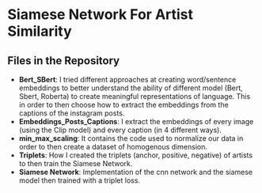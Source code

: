 # Siamese Network For Artist Similarity

## Files in the Repository
- **Bert_SBert**: I tried different approaches at creating word/sentence embeddings to better understand the ability of different model (Bert, Sbert, Roberta) to create meaningful representations of language. This in order to then choose how to extract the embeddings from the captions of the instagram posts.
- **Embeddings_Posts_Captions**: I extract the embeddings of every image (using the Clip model) and every caption (in 4 different ways).
- **min_max_scaling**: It contains the code used to normalize our data in order to then create a dataset of homogenous dimension.
- **Triplets**: How I created the triplets (anchor, positive, negative) of artists to then train the Siamese Network.
- **Siamese Network**: Implementation of the cnn network and the siamese model then trained with a triplet loss. 

